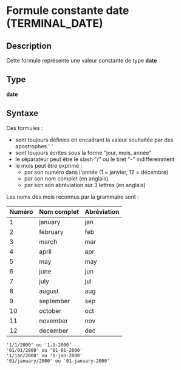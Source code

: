 # Formule constante date (TERMINAL_DATE)
## Description
Cette formule représente une valeur constante de type __date__
## Type
__date__
## Syntaxe
Ces formules :
- sont toujours définies en encadrant la valeur souhaitée par des apostrophes ' '
- sont toujours écrites sous la forme "jour, mois, année"
- le séparateur peut être le slash "/" ou le tiret "-" indifféremment
- le mois peut être exprimé : 
    - par son numéro dans l'année (1 = janvier, 12 = décembre)
    - par son nom complet (en anglais)
    - par son son abréviation sur 3 lettres (en anglais)

Les noms des mois reconnus par la grammaire sont :

|Numéro |Nom complet |Abréviation |
|-------|------------|------------|
|1|january|jan
|2|february|feb
|3|march|mar
|4|april|apr
|5|may|may
|6|june|jun
|7|july|jul
|8|august|aug
|9|september|sep
|10|october|oct
|11|november|nov
|12|december|dec

    '1/1/2000' ou '1-1-2000'
    '01/01/2000' ou '01-01-2000'
    '1/jan/2000' ou '1-jan-2000'
    '01/january/2000' ou '01-january-2000'
